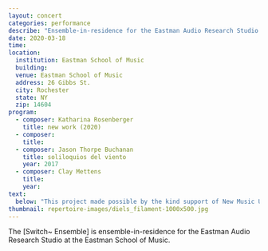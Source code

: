 ```yaml
---
layout: concert
categories: performance
describe: "Ensemble-in-residence for the Eastman Audio Research Studio."
date: 2020-03-18
time:
location:
  institution: Eastman School of Music
  building:
  venue: Eastman School of Music
  address: 26 Gibbs St.
  city: Rochester
  state: NY
  zip: 14604
program:
  - composer: Katharina Rosenberger
    title: new work (2020)
  - composer:
    title:
  - composer: Jason Thorpe Buchanan
    title: soliloquios del viento
    year: 2017
  - composer: Clay Mettens
    title:
    year:     
text:
  below: "This project made possible by the kind support of New Music USA and the Ernst von Siemens Musikstiftung"
thumbnail: repertoire-images/diels_filament-1000x500.jpg
---
```


The [Switch~ Ensemble] is ensemble-in-residence for the Eastman Audio Research Studio at the Eastman School of Music.
